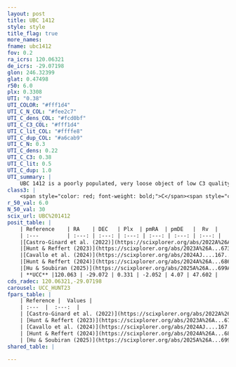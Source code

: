 ```yaml
---
layout: post
title: UBC 1412
style: style
title_flag: true
more_names: 
fname: ubc1412
fov: 0.2
ra_icrs: 120.06321
de_icrs: -29.07198
glon: 246.32399
glat: 0.47498
r50: 6.0
plx: 0.3308
UTI: "0.38"
UTI_COLOR: "#fff1d4"
UTI_C_N_COL: "#fee2c7"
UTI_C_dens_COL: "#fcd0bf"
UTI_C_C3_COL: "#fff1d4"
UTI_C_lit_COL: "#ffffe8"
UTI_C_dup_COL: "#a6cab9"
UTI_C_N: 0.3
UTI_C_dens: 0.22
UTI_C_C3: 0.38
UTI_C_lit: 0.5
UTI_C_dup: 1.0
UTI_summary: |
    UBC 1412 is a poorly populated, very loose object of low C3 quality. It was recently reported but it is moderately studied in the literature.
class3: |
    <span style="color: red; font-weight: bold;">C</span><span style="color: #FFC300; font-weight: bold;">B</span>
r_50_val: 6.0
N_50_val: 30
scix_url: UBC%201412
posit_table: |
    | Reference    | RA    | DEC   | Plx  | pmRA  | pmDE   |  Rv  |
    | :---         | :---: | :---: | :---: | :---: | :---: | :---: |
    |[Castro-Ginard et al. (2022)](https://scixplorer.org/abs/2022A%26A...661A.118C) | 120.05 | -29.11 | 0.33 | -2.05 | 4.06 | -- |
    |[Hunt & Reffert (2023)](https://scixplorer.org/abs/2023A%26A...673A.114H) | 120.079 | -29.038 | 0.329 | -2.039 | 4.066 | 42.721 |
    |[Cavallo et al. (2024)](https://scixplorer.org/abs/2024AJ....167...12C) | 120.055 | -29.068 | 0.33 | -- | -- | -- |
    |[Hunt & Reffert (2024)](https://scixplorer.org/abs/2024A%26A...686A..42H) | 120.079 | -29.038 | 0.329 | -2.039 | 4.066 | 42.721 |
    |[Hu & Soubiran (2025)](https://scixplorer.org/abs/2025A%26A...699A.246H) | 120.055 | -29.068 | -- | -- | -- | -- |
    | **UCC** |120.063 | -29.072 | 0.331 | -2.052 | 4.07 | 47.602 | 
cds_radec: 120.06321,-29.07198
carousel: UCC_HUNT23
fpars_table: |
    | Reference |  Values |
    | :---  |  :---:  |
    | [Castro-Ginard et al. (2022)](https://scixplorer.org/abs/2022A%26A...661A.118C) | `AV=1.312, Dist=3029, logAge=8.14` |
    | [Hunt & Reffert (2023)](https://scixplorer.org/abs/2023A%26A...673A.114H) | `AV50=1.339, diffAV50=0.903, MOD50=12.192, logAge50=8.775` |
    | [Cavallo et al. (2024)](https://scixplorer.org/abs/2024AJ....167...12C) | `AV50=1.08, dMod50=12.04, logAge50=8.92, [Fe/H]50=0.31` |
    | [Hunt & Reffert (2024)](https://scixplorer.org/abs/2024A%26A...686A..42H) | `MassJ=191.424` |
    | [Hu & Soubiran (2025)](https://scixplorer.org/abs/2025A%26A...699A.246H) | `MA22=-0.16, MA23f=-0.3, MA23g=-0.17, MZ23=-0.35, MK24=-0.28, MF24=-0.31` |
shared_table: |
    
---
```

